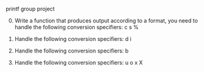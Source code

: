 printf group project

0. Write a function that produces output according to a format, you need to handle the following conversion specifiers:
	c
	s
	%

1. Handle the following conversion specifiers:
	d
	i
2. Handle the following conversion specifiers:
	b
3. Handle the following conversion specifiers:
	u
	o
	x
	X
